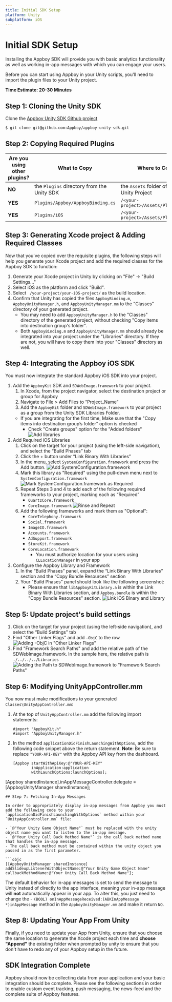 ```yaml
---
title: Initial SDK Setup
platform: Unity
subplatform: iOS
---
```

# Initial SDK Setup

Installing the Appboy SDK will provide you with basic analytics functionality as well as working in-app messages with which you can engage your users.

Before you can start using Appboy in your Unity scripts, you'll need to import the plugin files to your Unity project.

__Time Estimate: 20-30 Minutes__

## Step 1: Cloning the Unity SDK

Clone the [Appboy Unity SDK Github project][1]

```bash
$ git clone git@github.com:Appboy/appboy-unity-sdk.git
```

## Step 2: Copying Required Plugins

| Are you using other plugins? | What to Copy | Where to Copy |
| ---------------------------- | ------------ | ------------- |
| __NO__ | the `Plugins` directory from the Unity SDK | the `Assets` folder of your Unity Project |
| __YES__ | `Plugins/Appboy/AppboyBinding.cs` | `/<your-project>/Assets/Plugins` |
| __YES__ | `Plugins/iOS` | `/<your-project>/Assets/Plugins/iOS` |

## Step 3: Generating Xcode project & Adding Required Classes

Now that you've copied over the requisite plugins, the following steps will help you generate your Xcode project and add the required classes for the Appboy SDK to function:

1. Generate your Xcode project in Unity by clicking on "File" -> "Build Settings..."
2. Select iOS as the platform and click "Build".
3. Select ` /your-project/your-iOS-project/` as the build location.
4. Confirm that Unity has copied the files `AppboyBinding.m`, `AppboyUnityManager.h`, and `AppboyUnityManager.mm` to the "Classes" directory of your generated project.
	- You may need to add `AppboyUnityManager.h` to the "Classes" directory of the generated project, without checking "Copy items into destination group's folder".
    - Both `AppboyBinding.m` and `AppboyUnityManager.mm` should already be integrated into your project under the "Libraries" directory. If they are not, you will have to copy them into your "Classes" directory as well.

## Step 4: Integrating the Appboy iOS SDK

You must now integrate the standard Appboy iOS SDK into your project.

1. Add the `AppboyKit` SDK and `SDWebImage.framework` to your project.
	1. In Xcode, from the project navigator, select the destination project or group for Appboy
	2. Navigate to File > Add Files to “Project_Name”
	3. Add the `AppboyKit` folder and `SDWebImage.framework` to your project as a group from the Unity SDK Libraries Folder.
	  - If you are integrating for the first time, Make sure that the "Copy items into destination group’s folder" option is checked
		- Check "Create groups" option for the "Added folders"
	  ![Add libraries][13]
2. Add Required iOS Libraries
	1. Click on the target for your project (using the left-side navigation), and select the “Build Phases” tab
	2. Click the + button under “Link Binary With Libraries”
	3. In the menu, select `SystemConfiguration.framework` and press the Add button.
    ![Add SystemConfiguration.framework][10]
	4. Mark this library as "Required" using the pull-down menu next to `SystemConfiguration.framework`
    ![Mark SystemConfiguration.framework as Required][11]
	5. Repeat Steps 3 and 4 to add each of the following required frameworks to your project, marking each as “Required”
		- `QuartzCore.framework`
		- `CoreImage.framework`
    ![Rinse and Repeat][12]
	6. Add the following frameworks and mark them as "Optional":
		- `CoreTelephony.framework`
		- `Social.framework`
		- `ImageIO.framework`
		- `Accounts.framework`
		- `AdSupport.framework`
		- `StoreKit.framework`
		- `CoreLocation.framework`
			- You must authorize location for your users using `CLLocationManager` in your app
3. Configure the Appboy Library and Framework
	1. In the “Build Phases” panel, expand the “Link Binary With Libraries” section and the “Copy Bundle Resources” section
	2. Your "Build Phases" panel should look like the following screenshot:
		- Please ensure that `libAppboyKitLibrary.a` is within the Link Binary With Libraries section, and `Appboy.bundle` is within the "Copy Bundle Resources" section.
		![Link iOS Binary and Library][2]

## Step 5: Update project's build settings

   1. Click on the target for your project (using the left-side navigation), and select the “Build Settings" tab
   2. Find "Other Linker Flags" and add `-ObjC` to the row
      ![Adding `-ObjC` in "Other Linker Flags"][14]
   3. Find "Framework Search Paths" and add the relative path of the SDWebImage.framework. In the sample here, the relative path is `./../../../Libraries`
      ![Adding the Path to SDWebImage.framework to "Framework Search Paths"][15]

## Step 6: Modifying UnityAppController.mm

You now must make modifications to your generated `Classes\UnityAppController.mm`:

1. At the top of `UnityAppController.mm` add the following import statements:

	```objc
	#import "AppboyKit.h"
	#import "AppboyUnityManager.h"
	```
2. In the method `applicationDidFinishLaunchingWithOptions`, add the following code snippet above the return statement.
	__Note__: Be sure to replace `"YOUR-API-KEY"` with the Appboy API key from the dashboard.

	```objc
	[Appboy startWithApiKey:@"YOUR-API-KEY"
    	    inApplication:application
        	withLaunchOptions:launchOptions];

[Appboy sharedInstance].inAppMessageController.delegate = [AppboyUnityManager sharedInstance];
```
## Step 7: Fetching In-App Messages

In order to appropriately display in-app messages from Appboy you must add the following code to your `applicationDidFinishLaunchingWithOptions` method within your `UnityAppController.mm` file:

- `@"Your Unity Game Object Name"` must be replaced with the unity object name you want to listen to the in-app message.
- `@"Your Unity Call Back Method Name"` is the call back method name that handles the in-app message.
- The call back method must be contained within the unity object you passed in as the first parameter.

```objc
[[AppboyUnityManager sharedInstance] addSlideupListenerWithObjectName:@"Your Unity Game Object Name" callbackMethodName:@"Your Unity Call Back Method Name"];
```

The default behavior for in-app messages is set to send the message to Unity instead of directly to the app interface, meaning your in-app message will __not__ automatically appear in your app. To alter this, you just need to change the - `(BOOL) onInAppMessageReceived:(ABKInAppMessage *)inAppMessage` method in the `AppboyUnityManager.mm` and make it return `NO`.

## Step 8: Updating Your App From Unity

Finally, if you need to update your App from Unity, ensure that you choose the same location to generate the Xcode project each time and __choose "Append"__ the existing folder when prompted by unity to ensure that you don't have to redo any of your Appboy setup in the future.

## SDK Integration Complete

Appboy should now be collecting data from your application and your basic integration should be complete. Please see the following sections in order to enable custom event tracking, push messaging, the news-feed and the complete suite of Appboy features.

[1]: https://github.com/appboy/appboy-unity-sdk
[2]: /assets/img/build_phase_ios.png "Link iOS Binary and Library"
[3]: #cloning-unity
[4]: #plugins
[5]: #xcode
[6]: #ios-sdk
[7]: #app-controller
[8]: #fetch-slideups
[9]: #update-unity
[10]: /assets/img/unity-ios-sysconfig.png
[11]: /assets/img/unity-ios-sysconfigreq.png
[12]: /assets/img/iosunitystep3part5.gif
[13]: /assets/img/unity_adding_iOS_SDK.png
[14]: /assets/img/unity_add_other_linker_flag.png
[15]: /assets/img/unity_add_framework_search_paths.png
